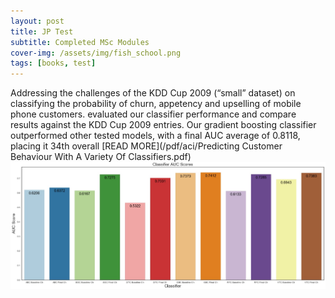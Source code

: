 ```yaml
---
layout: post
title: JP Test
subtitle: Completed MSc Modules
cover-img: /assets/img/fish_school.png
tags: [books, test]
---
```


Addressing the challenges of the KDD Cup 2009 (“small” dataset) on classifying the probability of churn, appetency and 
upselling of mobile phone customers.  evaluated our classifier performance and compare results against the KDD Cup 2009 
entries. Our gradient boosting classifier outperformed other tested models, with a final AUC average of 0.8118, placing 
it 34th overall [READ MORE](/pdf/aci/Predicting Customer Behaviour With A Variety Of Classifiers.pdf)
<img src="/images/aci/customer_behaviour/fig11.jpg?raw=true"/>